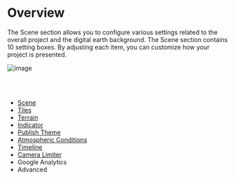 # Overview

The Scene section allows you to configure various settings related to the overall project and the digital earth background. The Scene section contains 10 setting boxes. By adjusting each item, you can customize how your project is presented.

![image](https://github.com/CS-eukarya/User-Manual-English-/assets/154571156/ea067b96-340c-4750-ae92-2a6e6566f976)

<br>
<br>

- [Scene](https://github.com/CS-eukarya/User-Manual-English-/blob/Scene-Properties/Scene.md)
- [Tiles](https://github.com/CS-eukarya/User-Manual-English-/blob/Scene-Properties/Tiles.md)
- [Terrain](https://github.com/CS-eukarya/User-Manual-English-/blob/Scene-Properties/Terrain.md)
- [Indicator](https://github.com/CS-eukarya/User-Manual-English-/blob/Scene-Properties/Indicator.md)
- [Publish Theme](https://github.com/CS-eukarya/User-Manual-English-/blob/Scene-Properties/Publish%20Theme.md)
- [Atmospheric Conditions](https://github.com/CS-eukarya/User-Manual-English-/blob/Scene-Properties/Atmospheric%20Conditions.md)
- [Timeline](https://github.com/CS-eukarya/User-Manual-English-/blob/Scene-Properties/Timeline%20for%20Scene.md)
- [Camera Limiter](https://github.com/CS-eukarya/User-Manual-English-/blob/Scene-Properties/Camera%20Limiter.md)
- Google Analytics
- Advanced

